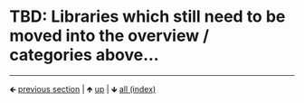 

# TBD: Libraries which still need to be moved into the overview / categories above...








	
----

🡸 [previous section](./0093-libraries-in-this.md)  |  🡹 [up](../README.md)  |  🡻 [all (index)](./0093-libraries-in-this.md)  
